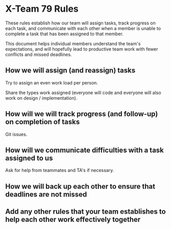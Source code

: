# X-Team 79 Rules

These rules establish how our team will assign tasks,
track progress on each task, and communicate with each other 
when a member is unable to complete a task that has been assigned to that member.

This document helps individual members understand the team's expectations,
and will hopefully lead to productive team work with fewer conflicts
and missed deadlines.

## How we will assign (and reassign) tasks
Try to assign an even work load per person. 

Share the types work assigned (everyone will code and everyone will also work on design / implementation).


## How will we will track progress (and follow-up) on completion of tasks
Git issues.


## How will we communicate difficulties with a task assigned to us
Ask for help from teammates and TA's if necessary.


## How we will back up each other to ensure that deadlines are not missed



## Add any other rules that your team establishes to help each other work effectively together



